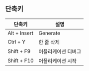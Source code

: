 ## 단축키

|단축키|설명|
|---|------|
|Alt + Insert|Generate|
|Ctrl + Y|한 줄 삭제|
|Shift + F9|어플리케이션 디버그|
|Shift + F10|어플리케이션 시작|
